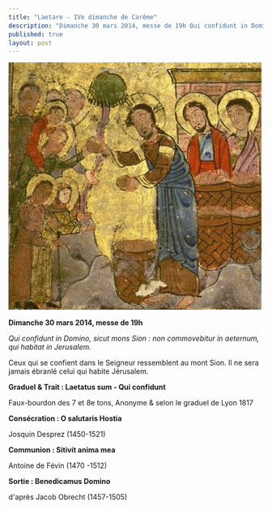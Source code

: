 ```yaml
---
title: "Laetare - IVe dimanche de Carême"
description: "Dimanche 30 mars 2014, messe de 19h Qui confidunt in Domino, sicut mons Sion : non commovebitur in aeternum, qui habitat in Jerusalem. Ceux qui se confient dans le Seigneur ressemblent au mont Sion. Il ne sera jamais ébranlé celui qui habite Jérusalem...."
published: true
layout: post
---
```



![](/images/2014-03-01-multiplication-des-pains.jpg)

**Dimanche 30 mars 2014, messe de 19h**

*Qui confidunt in Domino, sicut mons Sion : non commovebitur in aeternum, qui habitat in Jerusalem.*

Ceux qui se confient dans le Seigneur ressemblent au mont Sion. Il ne sera jamais ébranlé celui qui habite Jérusalem.

**Graduel & Trait : Laetatus sum - Qui confidunt**

Faux-bourdon des 7 et 8e tons, Anonyme & selon le graduel de Lyon 1817

**Consécration : O salutaris Hostia**

Josquin Desprez (1450-1521)

**Communion : Sitivit anima mea**

Antoine de Févin (1470 -1512)

**Sortie : Benedicamus Domino**

d'après Jacob Obrecht (1457-1505)
